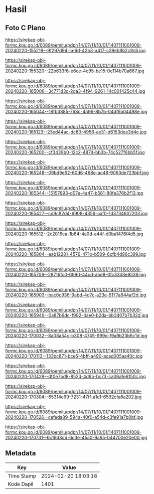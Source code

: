 # Hasil

## Foto C Plano

https://sirekap-obj-formc.kpu.go.id/6089/pemilu/pdpr/14/07/11/10/01/1407111001009-20240220-155218--9f297d94-ce6d-42b3-a417-c39eb9b2c9c6.jpg

https://sirekap-obj-formc.kpu.go.id/6089/pemilu/pdpr/14/07/11/10/01/1407111001009-20240220-155320--22b633f6-e6ee-4c95-be15-0e114b70a667.jpg

https://sirekap-obj-formc.kpu.go.id/6089/pemilu/pdpr/14/07/11/10/01/1407111001009-20240220-165006--3c771d3c-2da3-4f94-9261-14c001425c44.jpg

https://sirekap-obj-formc.kpu.go.id/6089/pemilu/pdpr/14/07/11/10/01/1407111001009-20240220-165044--18fb3885-768c-4596-8b7b-04df9a04498e.jpg

https://sirekap-obj-formc.kpu.go.id/6089/pemilu/pdpr/14/07/11/10/01/1407111001009-20240220-165123--23ed44ac-dc80-4956-ae31-d6153dee3d4e.jpg

https://sirekap-obj-formc.kpu.go.id/6089/pemilu/pdpr/14/07/11/10/01/1407111001009-20240220-165200--cf3439b0-12c2-4874-bb3b-74c527f6bb5f.jpg

https://sirekap-obj-formc.kpu.go.id/6089/pemilu/pdpr/14/07/11/10/01/1407111001009-20240220-165248--09bd9e62-60d6-468e-ac48-9063de723bbf.jpg

https://sirekap-obj-formc.kpu.go.id/6089/pemilu/pdpr/14/07/11/10/01/1407111001009-20240220-165344--15157893-d07e-4a47-b581-80fa376b2f13.jpg

https://sirekap-obj-formc.kpu.go.id/6089/pemilu/pdpr/14/07/11/10/01/1407111001009-20240220-165427--cd9c82d4-6908-4359-aaf0-1d3734607203.jpg

https://sirekap-obj-formc.kpu.go.id/6089/pemilu/pdpr/14/07/11/10/01/1407111001009-20240220-165512--2c2016ca-1b64-4a0d-a44f-d0ba1476f4d5.jpg

https://sirekap-obj-formc.kpu.go.id/6089/pemilu/pdpr/14/07/11/10/01/1407111001009-20240220-165804--eab12281-4576-471b-b509-6cfb4d96c399.jpg

https://sirekap-obj-formc.kpu.go.id/6089/pemilu/pdpr/14/07/11/10/01/1407111001009-20240220-165708--28716fc0-6990-44cd-abe8-0fc33d3e8539.jpg

https://sirekap-obj-formc.kpu.go.id/6089/pemilu/pdpr/14/07/11/10/01/1407111001009-20240220-165903--bac6c936-9abd-4d7c-a23e-5177a644af2d.jpg

https://sirekap-obj-formc.kpu.go.id/6089/pemilu/pdpr/14/07/11/10/01/1407111001009-20240220-165949--0a87b6dc-f992-4ae0-b2da-bb3407b7b32d.jpg

https://sirekap-obj-formc.kpu.go.id/6089/pemilu/pdpr/14/07/11/10/01/1407111001009-20240220-170032--8a08a54c-b308-4745-999d-f9a9b23b6c1d.jpg

https://sirekap-obj-formc.kpu.go.id/6089/pemilu/pdpr/14/07/11/10/01/1407111001009-20240220-170113--133bc871-bce5-4bff-a490-acad005aa40c.jpg

https://sirekap-obj-formc.kpu.go.id/6089/pemilu/pdpr/14/07/11/10/01/1407111001009-20240220-170429--df0e7bd8-852d-4d6b-bc73-ca06a1e6150c.jpg

https://sirekap-obj-formc.kpu.go.id/6089/pemilu/pdpr/14/07/11/10/01/1407111001009-20240220-170304--65314e99-7231-47ff-a1e1-6592cfa6a202.jpg

https://sirekap-obj-formc.kpu.go.id/6089/pemilu/pdpr/14/07/11/10/01/1407111001009-20240220-170526--cefeda89-594a-40f0-a54d-c3fe91a7b0bf.jpg

https://sirekap-obj-formc.kpu.go.id/6089/pemilu/pdpr/14/07/11/10/01/1407111001009-20240220-170731--6c19d3dd-6c3e-45a0-9a65-044700e20e00.jpg


## Metadata

| Key        | Value               |
| ---------- | ------------------- |
| Time Stamp | 2024-02-20 18:03:18 |
| Kode Dapil | 1401                |




